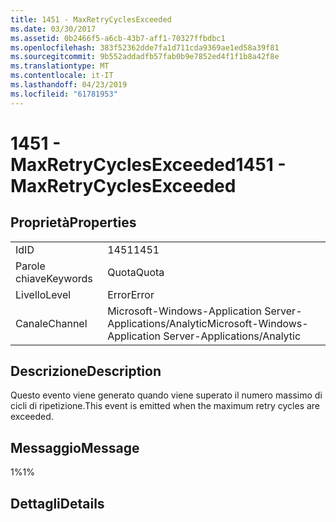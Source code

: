 ```yaml
---
title: 1451 - MaxRetryCyclesExceeded
ms.date: 03/30/2017
ms.assetid: 0b2466f5-a6cb-43b7-aff1-70327ffbdbc1
ms.openlocfilehash: 383f52362dde7fa1d711cda9369ae1ed58a39f81
ms.sourcegitcommit: 9b552addadfb57fab0b9e7852ed4f1f1b8a42f8e
ms.translationtype: MT
ms.contentlocale: it-IT
ms.lasthandoff: 04/23/2019
ms.locfileid: "61781953"
---
```

# <a name="1451---maxretrycyclesexceeded"></a><span data-ttu-id="3ac4d-102">1451 - MaxRetryCyclesExceeded</span><span class="sxs-lookup"><span data-stu-id="3ac4d-102">1451 - MaxRetryCyclesExceeded</span></span>
## <a name="properties"></a><span data-ttu-id="3ac4d-103">Proprietà</span><span class="sxs-lookup"><span data-stu-id="3ac4d-103">Properties</span></span>  
  
|||  
|-|-|  
|<span data-ttu-id="3ac4d-104">Id</span><span class="sxs-lookup"><span data-stu-id="3ac4d-104">ID</span></span>|<span data-ttu-id="3ac4d-105">1451</span><span class="sxs-lookup"><span data-stu-id="3ac4d-105">1451</span></span>|  
|<span data-ttu-id="3ac4d-106">Parole chiave</span><span class="sxs-lookup"><span data-stu-id="3ac4d-106">Keywords</span></span>|<span data-ttu-id="3ac4d-107">Quota</span><span class="sxs-lookup"><span data-stu-id="3ac4d-107">Quota</span></span>|  
|<span data-ttu-id="3ac4d-108">Livello</span><span class="sxs-lookup"><span data-stu-id="3ac4d-108">Level</span></span>|<span data-ttu-id="3ac4d-109">Error</span><span class="sxs-lookup"><span data-stu-id="3ac4d-109">Error</span></span>|  
|<span data-ttu-id="3ac4d-110">Canale</span><span class="sxs-lookup"><span data-stu-id="3ac4d-110">Channel</span></span>|<span data-ttu-id="3ac4d-111">Microsoft-Windows-Application Server-Applications/Analytic</span><span class="sxs-lookup"><span data-stu-id="3ac4d-111">Microsoft-Windows-Application Server-Applications/Analytic</span></span>|  
  
## <a name="description"></a><span data-ttu-id="3ac4d-112">Descrizione</span><span class="sxs-lookup"><span data-stu-id="3ac4d-112">Description</span></span>  
 <span data-ttu-id="3ac4d-113">Questo evento viene generato quando viene superato il numero massimo di cicli di ripetizione.</span><span class="sxs-lookup"><span data-stu-id="3ac4d-113">This event is emitted when the maximum retry cycles are exceeded.</span></span>  
  
## <a name="message"></a><span data-ttu-id="3ac4d-114">Messaggio</span><span class="sxs-lookup"><span data-stu-id="3ac4d-114">Message</span></span>  
 <span data-ttu-id="3ac4d-115">1%</span><span class="sxs-lookup"><span data-stu-id="3ac4d-115">1%</span></span>  
  
## <a name="details"></a><span data-ttu-id="3ac4d-116">Dettagli</span><span class="sxs-lookup"><span data-stu-id="3ac4d-116">Details</span></span>
